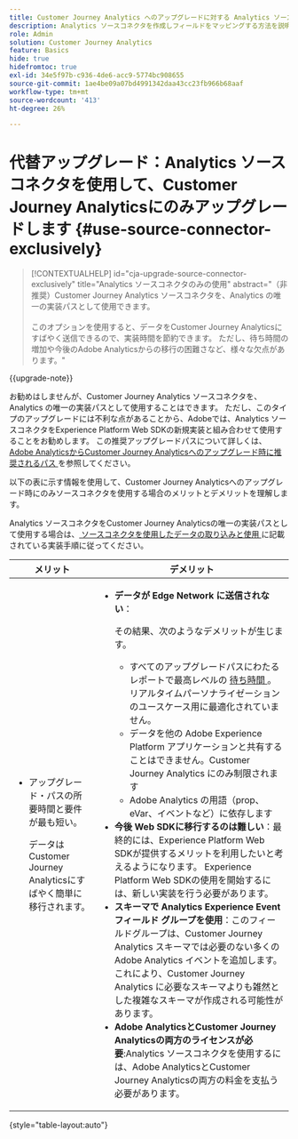 ```yaml
---
title: Customer Journey Analytics へのアップグレードに対する Analytics ソースコネクタのみの使用
description: Analytics ソースコネクタを作成しフィールドをマッピングする方法を説明します
role: Admin
solution: Customer Journey Analytics
feature: Basics
hide: true
hidefromtoc: true
exl-id: 34e5f97b-c936-4de6-acc9-5774bc908655
source-git-commit: 1ae4be09a07bd4991342daa43cc23fb966b68aaf
workflow-type: tm+mt
source-wordcount: '413'
ht-degree: 26%

---
```


# 代替アップグレード：Analytics ソースコネクタを使用して、Customer Journey Analyticsにのみアップグレードします {#use-source-connector-exclusively}

<!-- markdownlint-disable MD034 -->

>[!CONTEXTUALHELP]
>id="cja-upgrade-source-connector-exclusively"
>title="Analytics ソースコネクタのみの使用"
>abstract="（非推奨）Customer Journey Analytics ソースコネクタを、Analytics の唯一の実装パスとして使用できます。 <br><br> このオプションを使用すると、データをCustomer Journey Analyticsにすばやく送信できるので、実装時間を節約できます。 ただし、待ち時間の増加や今後のAdobe Analyticsからの移行の困難さなど、様々な欠点があります。"

<!-- markdownlint-enable MD034 -->

{{upgrade-note}}

お勧めはしませんが、Customer Journey Analytics ソースコネクタを、Analytics の唯一の実装パスとして使用することはできます。 ただし、このタイプのアップグレードには不利な点があることから、Adobeでは、Analytics ソースコネクタをExperience Platform Web SDKの新規実装と組み合わせて使用することをお勧めします。 この推奨アップグレードパスについて詳しくは、[Adobe AnalyticsからCustomer Journey Analyticsへのアップグレード時に推奨されるパス ](/help/getting-started/cja-upgrade/cja-upgrade-recommendations.md) を参照してください。

以下の表に示す情報を使用して、Customer Journey Analyticsへのアップグレード時にのみソースコネクタを使用する場合のメリットとデメリットを理解します。

Analytics ソースコネクタをCustomer Journey Analyticsの唯一の実装パスとして使用する場合は、[ ソースコネクタを使用したデータの取り込みと使用 ](/help/data-ingestion/sources.md) に記載されている実装手順に従ってください。

| メリット | デメリット |
|----------|---------|
| <ul><li>アップグレード・パスの所要時間と要件が最も短い。 <p>データはCustomer Journey Analyticsにすばやく簡単に移行されます。</p></li></ul> | <ul><li>**データが Edge Network に送信されない**： <p>その結果、次のようなデメリットが生じます。</p><ul><li>すべてのアップグレードパスにわたるレポートで最高レベルの [ 待ち時間 ](/help/technotes/guardrails.md#latencies)。リアルタイムパーソナライゼーションのユースケース用に最適化されていません。</li><li>データを他の Adobe Experience Platform アプリケーションと共有することはできません。Customer Journey Analytics にのみ制限されます</li><li>Adobe Analytics の用語（prop、eVar、イベントなど）に依存します</li></ul><li>**今後 Web SDKに移行するのは難しい**：最終的には、Experience Platform Web SDKが提供するメリットを利用したいと考えるようになります。 Experience Platform Web SDKの使用を開始するには、新しい実装を行う必要があります。</li><li>**スキーマで Analytics Experience Event フィールド グループを使用**：このフィールドグループは、Customer Journey Analytics スキーマでは必要のない多くの Adobe Analytics イベントを追加します。これにより、Customer Journey Analytics に必要なスキーマよりも雑然とした複雑なスキーマが作成される可能性があります。</li><li>**Adobe AnalyticsとCustomer Journey Analyticsの両方のライセンスが必要**:Analytics ソースコネクタを使用するには、Adobe AnalyticsとCustomer Journey Analyticsの両方の料金を支払う必要があります。</li></ul> |

{style="table-layout:auto"}
